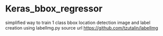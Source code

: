 # Keras_bbox_regressor
simplified way to train 1 class bbox location detection 
image and label creation using labelImg.py source url https://github.com/tzutalin/labelImg
